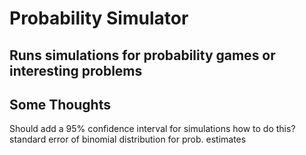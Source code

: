 # Probability Simulator

## Runs simulations for probability games or interesting problems

## Some Thoughts
Should add a 95% confidence interval for simulations
    how to do this?
    standard error of binomial distribution for prob. estimates
